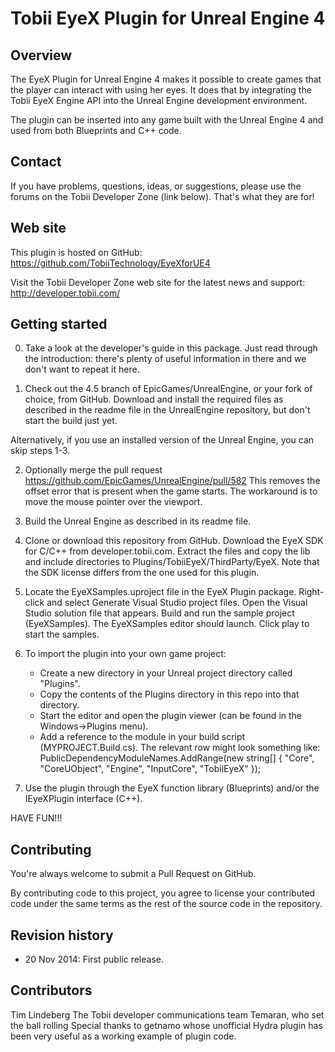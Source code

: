 Tobii EyeX Plugin for Unreal Engine 4
=====================================

Overview
--------
The EyeX Plugin for Unreal Engine 4 makes it possible to create games that the
player can interact with using her eyes. It does that by integrating the Tobii 
EyeX Engine API into the Unreal Engine development environment.

The plugin can be inserted into any game built with the Unreal Engine 4 and 
used from both Blueprints and C++ code.
  
Contact
-------
If you have problems, questions, ideas, or suggestions, please use the forums
on the Tobii Developer Zone (link below). That's what they are for!

Web site
--------
This plugin is hosted on GitHub:
https://github.com/TobiiTechnology/EyeXforUE4

Visit the Tobii Developer Zone web site for the latest news and support:
http://developer.tobii.com/

Getting started
---------------
0. Take a look at the developer's guide in this package. Just read through the 
   introduction: there's plenty of useful information in there and we don't 
   want to repeat it here.

1. Check out the 4.5 branch of EpicGames/UnrealEngine, or your fork of choice, 
   from GitHub. Download and install the required files as described in the
   readme file in the UnrealEngine repository, but don't start the build just 
   yet.

Alternatively, if you use an installed version of the Unreal Engine, you can skip 
steps 1-3.

2. Optionally merge the pull request https://github.com/EpicGames/UnrealEngine/pull/582
   This removes the offset error that is present when the game starts. The 
   workaround is to move the mouse pointer over the viewport.

3. Build the Unreal Engine as described in its readme file.

4. Clone or download this repository from GitHub.
   Download the EyeX SDK for C/C++ from developer.tobii.com. Extract the files
   and copy the lib and include directories to 
   Plugins/TobiiEyeX/ThirdParty/EyeX.
   Note that the SDK license differs from the one used for this plugin.

5. Locate the EyeXSamples.uproject file in the EyeX Plugin package. Right-
   click and select Generate Visual Studio project files. Open the Visual 
   Studio solution file that appears. Build and run the sample project 
   (EyeXSamples). The EyeXSamples editor should launch. Click play to start 
   the samples.

6. To import the plugin into your own game project:
   - Create a new directory in your Unreal project directory called "Plugins".
   - Copy the contents of the Plugins directory in this repo into that 
     directory.
   - Start the editor and open the plugin viewer (can be found in the 
     Windows->Plugins menu).
   - Add a reference to the module in your build script (MYPROJECT.Build.cs). 
     The relevant row might look something like:
     PublicDependencyModuleNames.AddRange(new string[] { "Core", "CoreUObject", 
     "Engine", "InputCore", "TobiiEyeX" });
   
7. Use the plugin through the EyeX function library (Blueprints) and/or the 
   IEyeXPlugin interface (C++).

HAVE FUN!!!

Contributing
------------
You're always welcome to submit a Pull Request on GitHub.

By contributing code to this project, you agree to license your contributed code 
under the same terms as the rest of the source code in the repository.

Revision history
----------------
* 20 Nov 2014: First public release.

Contributors
------------
Tim Lindeberg
The Tobii developer communications team
Temaran, who set the ball rolling
Special thanks to getnamo whose unofficial Hydra plugin has been very useful 
as a working example of plugin code.
